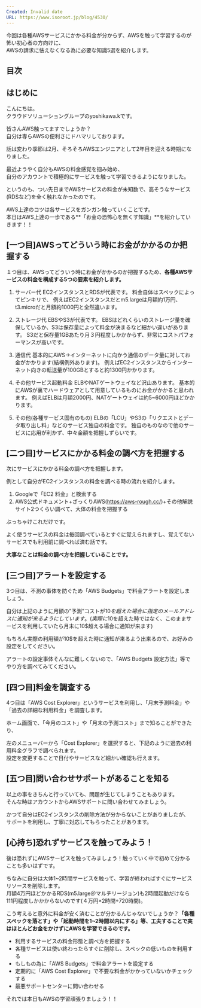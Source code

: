 ```yaml
---
Created: Invalid date
URL: https://www.isoroot.jp/blog/4530/
---
```

今回は各種AWSサービスにかかる料金が分からず、AWSを触って学習するのが怖い初心者の方向けに、  
AWSの請求に怯えなくなる為に必要な知識5選を紹介します。

## 目次

## はじめに

こんにちは。  
クラウドソリューショングループのyoshikawa.kです。

皆さんAWS触ってますでしょうか？  
自分は専らAWSの便利さにドハマリしております。

話は変わり季節は2月、そろそろAWSエンジニアとして2年目を迎える時期になりました。

最近ようやく自分もAWSの料金感覚を掴み始め、  
自分のアカウントで積極的にサービスを触って学習できるようになりました。

というのも、つい先日までAWSサービスの料金が未知数で、高そうなサービス(RDSなど)を全く触れなかったのです。

AWS上達のコツは各サービスをガンガン触っていくことです。  
本日はAWS上達の一歩である**「お金の恐怖心を無くす知識」**を紹介していきます！！

## [一つ目]AWSってどういう時にお金がかかるのか把握する

１つ目は、AWSってどういう時にお金がかかるのか把握するため、**各種AWSサービスの料金を構成する5つの要素を紹介します。**

1. サーバー代 EC2インスタンスとRDSが代表です。 料金自体はスペックによってピンキリで、 例えばEC2インスタンスだとm5.largeは月額約1万円、t3.microだと月額約1000円と全然違います。
2. ストレージ代 EBSやS3が代表です。 EBSはどれくらいのストレージ量を確保しているか、S3は保存量によって料金が決まるなど細かい違いがあります。 S3だと保存量1GBあたり月３円程度しかかからず、非常にコストパフォーマンスが高いです。
    
3. 通信代 基本的にAWS→インターネットに向かう通信のデータ量に対してお金がかかります(結構例外あります)。 例えばEC2インスタンスからインターネット向きの転送量が100GBとすると約1300円かかります。
    
4. その他サービス起動料金 ELBやNATゲートウェイなど沢山あります。 基本的にAWSが裏でハードウェアとして用意しているものにお金がかかると思われます。 例えばELBは月額2000円、NATゲートウェイは約5~6000円ほどかかります。
    
5. その他(各種サービス固有のもの) ELBの「LCU」やS3の「リクエストとデータ取り出し料」などのサービス独自の料金です。 独自のものなので他のサービスに応用が利かず、中々金額を把握しずらいです。
    

## [二つ目]サービスにかかる料金の調べ方を把握する

次にサービスにかかる料金の調べ方を把握します。

例として自分がEC2インスタンスの料金を調べる時の流れを紹介します。

1. Googleで「EC2 料金」と検索する
2. AWS公式ドキュメント+ざっくりAWS(https://aws-rough.cc/)+その他解説サイト2つくらい調べて、大体の料金を把握する

ぶっちゃけこれだけです。

よく使うサービスの料金は毎回調べているとすぐに覚えられますし、覚えてないサービスでも利用前に調べれば済む話です。

**大事なことは料金の調べ方を把握していることです。**

## [三つ目]アラートを設定する

3つ目は、不測の事体を防ぐため「AWS Budgets」で料金アラートを設定しましょう。

自分は上記のように月額の”予測”コストが10$を超えた場合に指定のメールアドレスに通知が来るようにしています。  
(実際に10$を超えた時ではなく、このままサービスを利用していたら月末に10$超える場合に通知が来ます)

もちろん実際の利用額が10$を超えた時に通知が来るよう出来るので、お好みの設定をしてください。

アラートの設定事体そんなに難しくないので、「AWS Budgets 設定方法」等でやり方を調べてみてください。

## [四つ目]料金を調査する

4つ目は「AWS Cost Explorer」というサービスを利用し、「月末予測料金」や「過去の詳細な利用料金」を調査します。

ホーム画面で、「今月のコスト」や「月末の予測コスト」まで知ることができたり、

左のメニューバーから「Cost Explorer」を選択すると、下記のように過去の利用料金グラフで調べられます。  
設定を変更することで日付やサービスなど細かい確認も行えます。

## [五つ目]問い合わせサポートがあることを知る

以上の事をきちんと行っていても、問題が生じてしまうこともあります。  
そんな時はアカウントからAWSサポートに問い合わせてみましょう。

かつて自分はEC2インスタンスの削除方法が分からないことがありましたが、  
サポートを利用し、丁寧に対応してもらったことがあります。

## [心持ち]恐れずサービスを触ってみよう！

後は恐れずにAWSサービスを触ってみましょう！触っていく中で初めて分かることも多いはずです。

ちなみに自分は大体1~2時間サービスを触って、学習が終わればすぐにサービスリソースを削除します。  
月額4万円ほどかかるRDS(m5.large＠マルチリージョン)も2時間起動だけなら111円程度しかかからないのです(４万円×2時間÷720時間)。

こう考えると意外に料金が安く済むことが分かるんじゃないでしょうか？**「各種スペックを落とす」や「起動時間を1~2時間以内にする」等、工夫することで実はほとんどお金をかけずにAWSを学習できるのです。**

- 利用するサービスの料金形態と調べ方を把握する
- 各種サービスは使い終わったらすぐに削除し、スペックの低いものを利用する
- もしもの為に「AWS Budgets」で料金アラートを設定する
- 定期的に「AWS Cost Explorer」で不要な料金がかかっていないかチェックする
- 最悪サポートセンターに問い合わせる

それでは本日もAWSの学習頑張りましょう！！